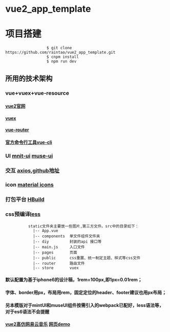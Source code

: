 # vue2_app_template

# 项目搭建



                      $ git clone https://github.com/raintao/vue2_app_template.git
                      $ cnpm install
                      $ npm run dev   

## 所用的技术架构
### vue+vuex+vue-resource
#### [vue2官网](https://cn.vuejs.org/v2/guide/ "vuejs官网")
#### [vuex](https://vuex.vuejs.org/zh-cn/api.html)  
#### [vue-router](https://router.vuejs.org/zh-cn/)
#### [官方命令行工具vue-cli](https://github.com/vuejs/vue-cli)  
### UI [mnit-ui](http://mint-ui.github.io/docs/#/)   [muse-ui](http://www.muse-ui.org/#/usage)
### 交互 [axios](https://www.awesomes.cn/repo/mzabriskie/axios),[github地址](https://github.com/raintao/axios)
### icon [material icons](https://material.io/icons/#ic_class)
### 打包平台 [HBuild](http://www.html5plus.org/doc/h5p.html)
### css预编译[less](http://less.bootcss.com/)    

              static文件夹主要放一些图片,第三方文件。src中的目录如下：
                |-- App.vue  
                |-- components  单文件组件文件夹
                |-- diy         封装的api 接口等
                |-- main.js     入口文件
                |-- pages       页面
                |-- public      css重置、统一制定主题、样式等css文件
                |-- router      路由文件
                |-- store       vuex


#### 默认配置为基于iphone6的设计稿，1rem=100px,即1px=0.01rem；
#### 字体、border用px，布局用rem，固定定位的header、footer建议也用px布局；
#### 另本模版对于mintUI和museUI组件按需引入的webpack已配好，less语法等，对于es6语法不会提醒
#### [vue2高仿网易云音乐](https://github.com/raintao/musicWebapp.git) <a href="http://levo.hujinlianrong.com/musicWebapp/dist/#/player/rage" target="_blank"> 网页demo</a>
